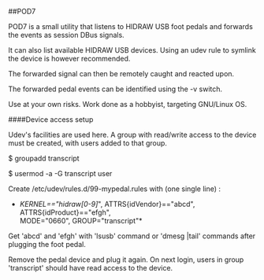 ##POD7

POD7 is a small utility that listens to HIDRAW USB foot pedals and forwards the events as session DBus signals.

It can also list available HIDRAW USB devices. Using an udev rule to symlink the device is however recommended.

The forwarded signal can then be remotely caught and reacted upon.

The forwarded pedal events can be identified using the -v switch.

Use at your own risks. Work done as a hobbyist, targeting GNU/Linux OS.

####Device access setup

Udev's facilities are used here. A group with read/write access to the 
device must be created, with users added to that group.

$ groupadd transcript

$ usermod -a -G transcript user

Create /etc/udev/rules.d/99-mypedal.rules with (one single line) :

- *KERNEL=="hidraw[0-9]*", ATTRS{idVendor}=="abcd", ATTRS{idProduct}=="efgh",  
MODE="0660", GROUP="transcript"*

Get 'abcd' and 'efgh' with 'lsusb' command or 'dmesg |tail' commands 
after plugging the foot pedal.

Remove the pedal device and plug it again. On next login, users in group 
'transcript' should have read access to the device.